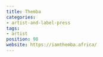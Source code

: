 ```yaml
---
title: Themba
categories:
- artist-and-label-press
tags:
- artist
position: 98
website: https://iamthemba.africa/
---
```


